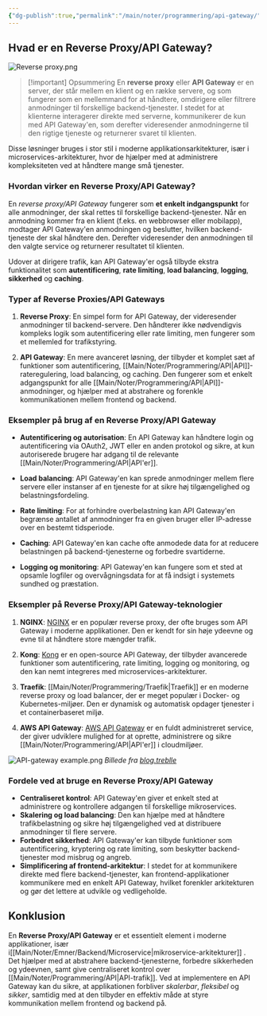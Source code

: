 ```yaml
---
{"dg-publish":true,"permalink":"/main/noter/programmering/api-gateway/","created":"2024-11-11T10:19:56.138+01:00"}
---
```


## Hvad er en Reverse Proxy/API Gateway?
![Reverse proxy.png](/img/user/98_Images/Reverse%20proxy.png)

> [!important] Opsummering 
> En **reverse proxy** eller **API Gateway** er en server, der står mellem en klient og en række servere, og som fungerer som en mellemmand for at håndtere, omdirigere eller filtrere anmodninger til forskellige backend-tjenester. I stedet for at klienterne interagerer direkte med serverne, kommunikerer de kun med API Gateway'en, som derefter videresender anmodningerne til den rigtige tjeneste og returnerer svaret til klienten.

Disse løsninger bruges i stor stil i moderne applikationsarkitekturer, især i microservices-arkitekturer, hvor de hjælper med at administrere kompleksiteten ved at håndtere mange små tjenester.

### Hvordan virker en Reverse Proxy/API Gateway?

En *reverse proxy/API Gateway* fungerer som **et enkelt indgangspunkt** for alle anmodninger, der skal rettes til forskellige backend-tjenester. Når en anmodning kommer fra en klient (f.eks. en webbrowser eller mobilapp), modtager API Gateway'en anmodningen og beslutter, hvilken backend-tjeneste der skal håndtere den. Derefter videresender den anmodningen til den valgte service og returnerer resultatet til klienten.

Udover at dirigere trafik, kan API Gateway'er også tilbyde ekstra funktionalitet som **autentificering**, **rate limiting**, **load balancing**, **logging**, **sikkerhed** og **caching**.

### Typer af Reverse Proxies/API Gateways

1. **Reverse Proxy**: En simpel form for API Gateway, der videresender anmodninger til backend-servere. Den håndterer ikke nødvendigvis kompleks logik som autentificering eller rate limiting, men fungerer som et mellemled for trafikstyring.
    
2. **API Gateway**: En mere avanceret løsning, der tilbyder et komplet sæt af funktioner som autentificering, [[Main/Noter/Programmering/API\|API]]-rateregulering, load balancing, og caching. Den fungerer som et enkelt adgangspunkt for alle [[Main/Noter/Programmering/API\|API]]-anmodninger, og hjælper med at abstrahere og forenkle kommunikationen mellem frontend og backend.

### Eksempler på brug af en Reverse Proxy/API Gateway

- **Autentificering og autorisation**: En API Gateway kan håndtere login og autentificering via OAuth2, JWT eller en anden protokol og sikre, at kun autoriserede brugere har adgang til de relevante [[Main/Noter/Programmering/API\|API'er]].
    
- **Load balancing**: API Gateway'en kan sprede anmodninger mellem flere servere eller instanser af en tjeneste for at sikre høj tilgængelighed og belastningsfordeling.
    
- **Rate limiting**: For at forhindre overbelastning kan API Gateway'en begrænse antallet af anmodninger fra en given bruger eller IP-adresse over en bestemt tidsperiode.
    
- **Caching**: API Gateway'en kan cache ofte anmodede data for at reducere belastningen på backend-tjenesterne og forbedre svartiderne.
    
- **Logging og monitoring**: API Gateway'en kan fungere som et sted at opsamle logfiler og overvågningsdata for at få indsigt i systemets sundhed og præstation.
    

### Eksempler på Reverse Proxy/API Gateway-teknologier

1. **NGINX**: [NGINX](https://nginx.org/en/) er en populær reverse proxy, der ofte bruges som API Gateway i moderne applikationer. Den er kendt for sin høje ydeevne og evne til at håndtere store mængder trafik.
    
2. **Kong**: [Kong](https://konghq.com/products/kong-gateway) er en open-source API Gateway, der tilbyder avancerede funktioner som autentificering, rate limiting, logging og monitoring, og den kan nemt integreres med microservices-arkitekturer.
    
3. **Traefik**: [[Main/Noter/Programmering/Traefik\|Traefik]] er en moderne reverse proxy og load balancer, der er meget populær i Docker- og Kubernetes-miljøer. Den er dynamisk og automatisk opdager tjenester i et containerbaseret miljø.
    
4. **AWS API Gateway**: [AWS API Gateway](https://aws.amazon.com/api-gateway/) er en fuldt administreret service, der giver udviklere mulighed for at oprette, administrere og sikre [[Main/Noter/Programmering/API\|API'er]] i cloudmiljøer.

![API-gateway example.png](/img/user/98_Images/API-gateway%20example.png)
*Billede fra [blog.treblle](https://blog.treblle.com/what-is-an-api-gateway-and-when-do-i-need-one/)*
### Fordele ved at bruge en Reverse Proxy/API Gateway

- **Centraliseret kontrol**: API Gateway'en giver et enkelt sted at administrere og kontrollere adgangen til forskellige mikroservices.
- **Skalering og load balancing**: Den kan hjælpe med at håndtere trafikbelastning og sikre høj tilgængelighed ved at distribuere anmodninger til flere servere.
- **Forbedret sikkerhed**: API Gateway'er kan tilbyde funktioner som autentificering, kryptering og rate limiting, som beskytter backend-tjenester mod misbrug og angreb.
- **Simplificering af frontend-arkitektur**: I stedet for at kommunikere direkte med flere backend-tjenester, kan frontend-applikationer kommunikere med en enkelt API Gateway, hvilket forenkler arkitekturen og gør det lettere at udvikle og vedligeholde.

## Konklusion

En **Reverse Proxy/API Gateway** er et essentielt element i moderne applikationer, især i[[Main/Noter/Emner/Backend/Microservice\|mikroservice-arkitekturer]] . Det hjælper med at abstrahere backend-tjenesterne, forbedre sikkerheden og ydeevnen, samt give centraliseret kontrol over [[Main/Noter/Programmering/API\|API-trafik]]. Ved at implementere en API Gateway kan du sikre, at applikationen forbliver *skalerbar*, *fleksibel* og *sikker*, samtidig med at den tilbyder en effektiv måde at styre kommunikation mellem frontend og backend på.